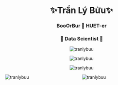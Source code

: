 <h1 align="center">✨Trần Lý Bửu✨</h1>
<h3 align="center">BooOrBur 👋 HUET-er</h3>
<h3 align="center">🌱 Data Scientist 🔭</h3>

<p align="center"> <img src="https://komarev.com/ghpvc/?username=tranlybuu&color=blue" alt="tranlybuu" /> </p>

<p align="center"> <img src="https://github-profile-trophy.vercel.app/?username=tranlybuu&row=1&column=6&margin-w=15" alt="tranlybuu" /> </p>

<p align="center"><img align="center" src="https://github-readme-streak-stats.herokuapp.com/?user=tranlybuu&" alt="tranlybuu" /></p>

<p align="center"><img align="left" src="https://github-readme-stats.vercel.app/api?username=tranlybuu&show_icons=true" alt="tranlybuu" /></p>

<p align="center"><img align="center" src="https://github-readme-stats.vercel.app/api/top-langs/?username=tranlybuu&layout=compact" alt="tranlybuu" /></p>
